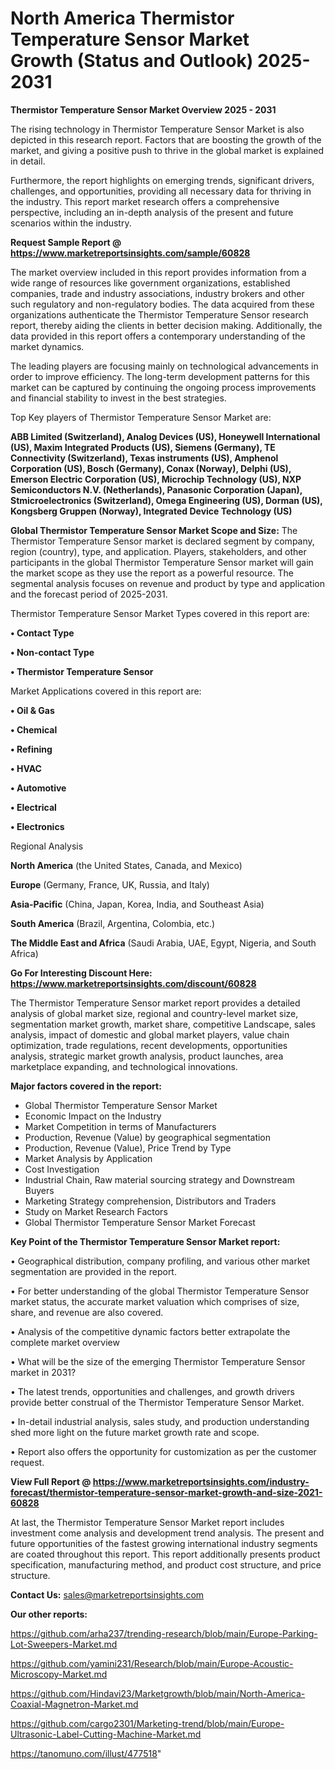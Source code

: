 # North America Thermistor Temperature Sensor Market Growth (Status and Outlook) 2025-2031

<Strong> Thermistor Temperature Sensor Market Overview 2025 - 2031</strong>

The rising technology in Thermistor Temperature Sensor Market is also depicted in this research report. Factors that are boosting the growth of the market, and giving a positive push to thrive in the global market is explained in detail.

Furthermore, the report highlights on emerging trends, significant drivers, challenges, and opportunities, providing all necessary data for thriving in the industry. This report market research offers a comprehensive perspective, including an in-depth analysis of the present and future scenarios within the industry.

<strong>Request Sample Report @ <a href=https://www.marketreportsinsights.com/sample/60828>https://www.marketreportsinsights.com/sample/60828</a></strong>

The market overview included in this report provides information from a wide range of resources like government organizations, established companies, trade and industry associations, industry brokers and other such regulatory and non-regulatory bodies. The data acquired from these organizations authenticate the Thermistor Temperature Sensor research report, thereby aiding the clients in better decision making. Additionally, the data provided in this report offers a contemporary understanding of the market dynamics.

The leading players are focusing mainly on technological advancements in order to improve efficiency. The long-term development patterns for this market can be captured by continuing the ongoing process improvements and financial stability to invest in the best strategies.

Top Key players of Thermistor Temperature Sensor Market are:

<strong>ABB Limited (Switzerland), Analog Devices (US), Honeywell International (US), Maxim Integrated Products (US), Siemens (Germany), TE Connectivity (Switzerland), Texas instruments (US), Amphenol Corporation (US), Bosch (Germany), Conax (Norway), Delphi (US), Emerson Electric Corporation (US), Microchip Technology (US), NXP Semiconductors N.V. (Netherlands), Panasonic Corporation (Japan), Stmicroelectronics (Switzerland), Omega Engineering (US), Dorman (US), Kongsberg Gruppen (Norway), Integrated Device Technology (US)</strong>

<strong><b>Global Thermistor Temperature Sensor Market Scope and Size:</b></strong>
The Thermistor Temperature Sensor market is declared segment by company, region (country), type, and application. Players, stakeholders, and other participants in the global Thermistor Temperature Sensor market will gain the market scope as they use the report as a powerful resource. The segmental analysis focuses on revenue and product by type and application and the forecast period of 2025-2031.

Thermistor Temperature Sensor Market Types covered in this report are:

<strong>• Contact Type

• Non-contact Type

• Thermistor Temperature Sensor</strong>

Market Applications covered in this report are:

<strong>• Oil & Gas

• Chemical

• Refining

• HVAC

• Automotive

• Electrical

• Electronics</strong> 

Regional Analysis

<strong>North America</strong> (the United States, Canada, and Mexico)

<strong>Europe</strong> (Germany, France, UK, Russia, and Italy)

<strong>Asia-Pacific</strong> (China, Japan, Korea, India, and Southeast Asia)

<strong>South America</strong> (Brazil, Argentina, Colombia, etc.)

<strong>The Middle East and Africa</strong> (Saudi Arabia, UAE, Egypt, Nigeria, and South Africa)

<strong>Go For Interesting Discount Here: <a href=https://www.marketreportsinsights.com/discount/60828>https://www.marketreportsinsights.com/discount/60828</a></strong>

The Thermistor Temperature Sensor market report provides a detailed analysis of global market size, regional and country-level market size, segmentation market growth, market share, competitive Landscape, sales analysis, impact of domestic and global market players, value chain optimization, trade regulations, recent developments, opportunities analysis, strategic market growth analysis, product launches, area marketplace expanding, and technological innovations.

<strong><b>Major factors covered in the report:</b></strong>
<ul>
  <li>Global Thermistor Temperature Sensor Market </li>
  <li>Economic Impact on the Industry</li>
  <li>Market Competition in terms of Manufacturers</li>
  <li>Production, Revenue (Value) by geographical segmentation</li>
  <li>Production, Revenue (Value), Price Trend by Type</li>
  <li>Market Analysis by Application</li>
  <li>Cost Investigation</li>
  <li>Industrial Chain, Raw material sourcing strategy and Downstream Buyers</li>
  <li>Marketing Strategy comprehension, Distributors and Traders</li>
  <li>Study on Market Research Factors</li>
  <li>Global Thermistor Temperature Sensor Market Forecast</li>
</ul>

<strong><b>Key Point of the Thermistor Temperature Sensor Market report:</b></strong>

• Geographical distribution, company profiling, and various other market segmentation are provided in the report.

• For better understanding of the global Thermistor Temperature Sensor market status, the accurate market valuation which comprises of size, share, and revenue are also covered.

• Analysis of the competitive dynamic factors better extrapolate the complete market overview

• What will be the size of the emerging Thermistor Temperature Sensor market in 2031?

• The latest trends, opportunities and challenges, and growth drivers provide better construal of the Thermistor Temperature Sensor Market.

• In-detail industrial analysis, sales study, and production understanding shed more light on the future market growth rate and scope.

• Report also offers the opportunity for customization as per the customer request.

<strong><b>View Full Report @ <a href=https://www.marketreportsinsights.com/industry-forecast/thermistor-temperature-sensor-market-growth-and-size-2021-60828>https://www.marketreportsinsights.com/industry-forecast/thermistor-temperature-sensor-market-growth-and-size-2021-60828</a></b></strong>


At last, the Thermistor Temperature Sensor Market report includes investment come analysis and development trend analysis. The present and future opportunities of the fastest growing international industry segments are coated throughout this report. This report additionally presents product specification, manufacturing method, and product cost structure, and price structure.

<strong>Contact Us:</strong>
sales@marketreportsinsights.com

<strong>Our other reports:</strong>

<a href=https://github.com/arha237/trending-research/blob/main/Europe-Parking-Lot-Sweepers-Market.md>https://github.com/arha237/trending-research/blob/main/Europe-Parking-Lot-Sweepers-Market.md</a>

<a href=https://github.com/yamini231/Research/blob/main/Europe-Acoustic-Microscopy-Market.md>https://github.com/yamini231/Research/blob/main/Europe-Acoustic-Microscopy-Market.md</a>

<a href=https://github.com/Hindavi23/Marketgrowth/blob/main/North-America-Coaxial-Magnetron-Market.md>https://github.com/Hindavi23/Marketgrowth/blob/main/North-America-Coaxial-Magnetron-Market.md</a>

<a href=https://github.com/cargo2301/Marketing-trend/blob/main/Europe-Ultrasonic-Label-Cutting-Machine-Market.md>https://github.com/cargo2301/Marketing-trend/blob/main/Europe-Ultrasonic-Label-Cutting-Machine-Market.md</a>

<a href=https://tanomuno.com/illust/477518>https://tanomuno.com/illust/477518</a>"
